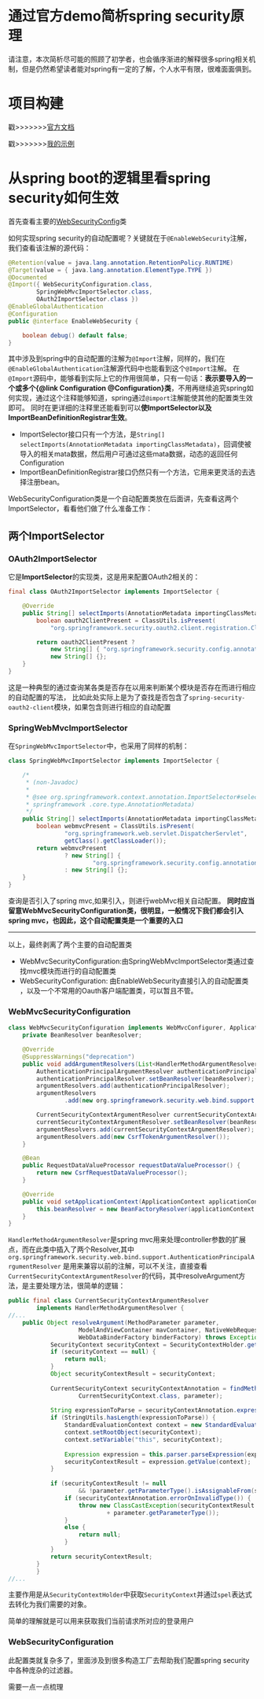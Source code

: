 # 通过官方demo简析spring security原理

请注意，本次简析尽可能的照顾了初学者，也会循序渐进的解释很多spring相关机制，但是仍然希望读者能对spring有一定的了解，个人水平有限，很难面面俱到。

# 项目构建

戳>>>>>>>[官方文档](https://spring.io/guides/gs/securing-web/)

戳>>>>>>>[我的示例](https://github.com/zidoshare/spring-boot-security-demo)

# 从spring boot的逻辑里看spring security如何生效

首先查看主要的[WebSecurityConfig](https://github.com/zidoshare/spring-boot-security-demo/blob/master/src/main/java/site/zido/demo/common/WebSecurityConfig.java)类

如何实现spring security的自动配置呢？关键就在于`@EnableWebSecurity`注解，我们查看该注解的源代码：
```java
@Retention(value = java.lang.annotation.RetentionPolicy.RUNTIME)
@Target(value = { java.lang.annotation.ElementType.TYPE })
@Documented
@Import({ WebSecurityConfiguration.class,
		SpringWebMvcImportSelector.class,
		OAuth2ImportSelector.class })
@EnableGlobalAuthentication
@Configuration
public @interface EnableWebSecurity {

	boolean debug() default false;
}
```

其中涉及到spring中的自动配置的注解为`@Import`注解，同样的，我们在`@EnableGlobalAuthentication`注解源代码中也能看到这个`@Import`注解。
在`@Import`源码中，能够看到实际上它的作用很简单，只有一句话：**表示要导入的一个或多个{@link Configuration @Configuration}类**，不用再继续追究spring如何实现，通过这个注释能够知道，spring通过`@import`注解能使其他的配置类生效即可。
同时在更详细的注释里还能看到可以**使ImportSelector以及ImportBeanDefinitionRegistrar生效**。

* ImportSelector接口只有一个方法，是`String[] selectImports(AnnotationMetadata importingClassMetadata)`，回调使被导入的相关mata数据，然后用户可通过这些mata数据，动态的返回任何Configuration
* ImportBeanDefinitionRegistrar接口仍然只有一个方法，它用来更灵活的去选择注册bean。

WebSecurityConfiguration类是一个自动配置类放在后面讲，先查看这两个ImportSelector，看看他们做了什么准备工作：

## 两个ImportSelector

### OAuth2ImportSelector

它是**ImportSelector**的实现类，这是用来配置OAuth2相关的：
```java
final class OAuth2ImportSelector implements ImportSelector {

	@Override
	public String[] selectImports(AnnotationMetadata importingClassMetadata) {
		boolean oauth2ClientPresent = ClassUtils.isPresent(
			"org.springframework.security.oauth2.client.registration.ClientRegistration", getClass().getClassLoader());

		return oauth2ClientPresent ?
			new String[] { "org.springframework.security.config.annotation.web.configuration.OAuth2ClientConfiguration" } :
			new String[] {};
	}
}
```
这是一种典型的通过查询某各类是否存在以用来判断某个模块是否存在而进行相应的自动配置的写法，
比如此处实际上是为了查找是否包含了`spring-security-oauth2-client`模块，如果包含则进行相应的自动配置

### SpringWebMvcImportSelector

在`SpringWebMvcImportSelector`中，也采用了同样的机制：
```java
class SpringWebMvcImportSelector implements ImportSelector {

	/*
	 * (non-Javadoc)
	 *
	 * @see org.springframework.context.annotation.ImportSelector#selectImports(org.
	 * springframework .core.type.AnnotationMetadata)
	 */
	public String[] selectImports(AnnotationMetadata importingClassMetadata) {
		boolean webmvcPresent = ClassUtils.isPresent(
				"org.springframework.web.servlet.DispatcherServlet",
				getClass().getClassLoader());
		return webmvcPresent
				? new String[] {
						"org.springframework.security.config.annotation.web.configuration.WebMvcSecurityConfiguration" }
				: new String[] {};
	}
}
```
查询是否引入了spring mvc,如果引入，则进行webMvc相关自动配置。
**同时应当留意WebMvcSecurityConfiguration类，很明显，一般情况下我们都会引入spring mvc，也因此，这个自动配置类是一个重要的入口**

----------------

以上，最终剥离了两个主要的自动配置类
* WebMvcSecurityConfiguration:由SpringWebMvcImportSelector类通过查找mvc模块而进行的自动配置类
* WebSecurityConfiguration: 由EnableWebSecurity直接引入的自动配置类
，以及一个不常用的Oauth客户端配置类，可以暂且不管。


### WebMvcSecurityConfiguration

```java
class WebMvcSecurityConfiguration implements WebMvcConfigurer, ApplicationContextAware {
	private BeanResolver beanResolver;

	@Override
	@SuppressWarnings("deprecation")
	public void addArgumentResolvers(List<HandlerMethodArgumentResolver> argumentResolvers) {
		AuthenticationPrincipalArgumentResolver authenticationPrincipalResolver = new AuthenticationPrincipalArgumentResolver();
		authenticationPrincipalResolver.setBeanResolver(beanResolver);
		argumentResolvers.add(authenticationPrincipalResolver);
		argumentResolvers
				.add(new org.springframework.security.web.bind.support.AuthenticationPrincipalArgumentResolver());

		CurrentSecurityContextArgumentResolver currentSecurityContextArgumentResolver = new CurrentSecurityContextArgumentResolver();
		currentSecurityContextArgumentResolver.setBeanResolver(beanResolver);
		argumentResolvers.add(currentSecurityContextArgumentResolver);
		argumentResolvers.add(new CsrfTokenArgumentResolver());
	}

	@Bean
	public RequestDataValueProcessor requestDataValueProcessor() {
		return new CsrfRequestDataValueProcessor();
	}

	@Override
	public void setApplicationContext(ApplicationContext applicationContext) throws BeansException {
		this.beanResolver = new BeanFactoryResolver(applicationContext.getAutowireCapableBeanFactory());
	}
}

```

`HandlerMethodArgumentResolver`是spring mvc用来处理controller参数的扩展点，而在此类中插入了两个Resolver,其中`org.springframework.security.web.bind.support.AuthenticationPrincipalArgumentResolver`
是用来兼容以前的注解，可以不关注，直接查看`CurrentSecurityContextArgumentResolver`的代码，其中resolveArgument方法，是主要处理方法，很简单的逻辑：

```java
public final class CurrentSecurityContextArgumentResolver
		implements HandlerMethodArgumentResolver {
//...
    public Object resolveArgument(MethodParameter parameter,
    				ModelAndViewContainer mavContainer, NativeWebRequest webRequest,
    				WebDataBinderFactory binderFactory) throws Exception {
    		SecurityContext securityContext = SecurityContextHolder.getContext();
    		if (securityContext == null) {
    			return null;
    		}
    		Object securityContextResult = securityContext;
    
    		CurrentSecurityContext securityContextAnnotation = findMethodAnnotation(
    				CurrentSecurityContext.class, parameter);
    
    		String expressionToParse = securityContextAnnotation.expression();
    		if (StringUtils.hasLength(expressionToParse)) {
    			StandardEvaluationContext context = new StandardEvaluationContext();
    			context.setRootObject(securityContext);
    			context.setVariable("this", securityContext);
    
    			Expression expression = this.parser.parseExpression(expressionToParse);
    			securityContextResult = expression.getValue(context);
    		}
    
    		if (securityContextResult != null
    				&& !parameter.getParameterType().isAssignableFrom(securityContextResult.getClass())) {
    			if (securityContextAnnotation.errorOnInvalidType()) {
    				throw new ClassCastException(securityContextResult + " is not assignable to "
    						+ parameter.getParameterType());
    			}
    			else {
    				return null;
    			}
    		}
    		return securityContextResult;
    	}
		}
//...
```

主要作用是从`SecurityContextHolder`中获取`SecurityContext`并通过`spel`表达式去转化为我们需要的对象。

简单的理解就是可以用来获取我们当前请求所对应的登录用户


### WebSecurityConfiguration

此配置类就复杂多了，里面涉及到很多构造工厂去帮助我们配置spring security中各种庞杂的过滤器。

需要一点一点梳理

